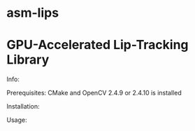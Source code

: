 # asm-lips
GPU-Accelerated Lip-Tracking Library
============
Info:



Prerequisites:
CMake and OpenCV 2.4.9 or 2.4.10 is installed

Installation:


Usage:

